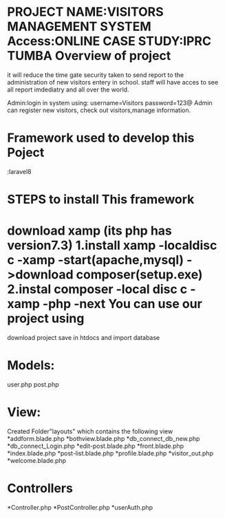 PROJECT NAME:VISITORS MANAGEMENT SYSTEM
Access:ONLINE 
CASE STUDY:IPRC TUMBA
Overview of project
===================
it will reduce the time gate security taken to send report to the administration of new visitors entery in school. staff will have acces to see all report imdediatry and all over the world.

Admin:login in system using:
username=Visitors
password=123@
Admin can register new visitors, check out visitors,manage information.


Framework used to develop this Poject
=====================================
:laravel8

STEPS to install This framework
===============================
download xamp (its php has version7.3)
1.install xamp
-localdisc c
-xamp
-start(apache,mysql)
->download composer(setup.exe)
2.instal composer
-local disc c
-xamp
-php
-next
You can use our project using
=============================
download project save in htdocs and import database

Models:
=======
user.php
post.php

View:
=====
Created Folder"layouts" which contains the following view
*addform.blade.php
*bothview.blade.php
*db_connect_db_new.php
*db_connect_Login.php
*edit-post.blade.php
*front.blade.php
*index.blade.php
*post-list.blade.php
*profile.blade.php
*visitor_out.php
*welcome.blade.php



Controllers
===========
*Controller.php
*PostController.php
*userAuth.php

